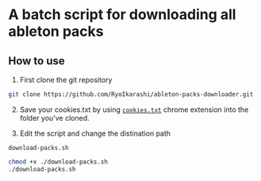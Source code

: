# A batch script for downloading all ableton packs

## How to use

1. First clone the git repository

```bash
git clone https://github.com/RyoIkarashi/ableton-packs-downloader.git
```

2. Save your cookies.txt by using [`cookies.txt`](https://chrome.google.com/webstore/detail/cookiestxt/njabckikapfpffapmjgojcnbfjonfjfg?hl=en) chrome extension into the folder you've cloned.

3. Edit the script and change the distination path

`download-packs.sh`

```sh
chmod +x ./download-packs.sh
./download-packs.sh
```

